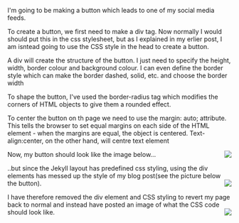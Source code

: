 <html>
<head>
	<title>Designing a Button</title>
</head>
<body>
<p>I'm going to be making a button which leads to one of my social media feeds.</p>
<p>To create a button, we first need to make a div tag. Now normally I would should put this in the css stylesheet, but as I explained in my erlier post, I am isntead going to use the CSS style in the head to create a button.</p>
<p>A div will create the structure of the button. I just need to specify the height, width, border colour and background colour. I can even define the border style which can make the border dashed, solid, etc. and choose the border width</p>
<p>To shape the button, I've used the border-radius tag which modifies the corners of HTML objects to give them a rounded effect.</p>
<p>To center the button on th page we need to use the margin: auto; attribute. This tells the browser to set equal margins on each side of the HTML element - when the margins are equal, the object is centered. Text-align:center, on the other hand, will centre text element</p>
<p>Now, my button should look like the image below...
<img src="https://s3.eu-west-2.amazonaws.com/sallearnstocode.images/Pinterest.jpeg" align="right"/>
</p>
<p>..but since the Jekyll layout has predefined css styling, using the div elements has messed up the style of my blog post(see the picture below the button).
<img src="https://s3.eu-west-2.amazonaws.com/sallearnstocode.images/Blog-post.jpeg" align="right"/>
</p> 
<p>I have therefore removed the div element and CSS styling to revert my page back to normal and instead have posted an image of what the CSS code should look like.
<img src="https://s3.eu-west-2.amazonaws.com/sallearnstocode.images/CCS+Button+Code.jpeg" align="right"/>
</p>
</body>
</html>
